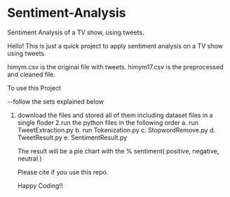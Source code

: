 # Sentiment-Analysis
Sentiment Analysis of a TV show, using tweets. 


Hello! This is just a quick project to apply sentiment analysis on a TV show using tweets. 

himym.csv is the original file with tweets. 
himym17.csv is the preprocessed and cleaned file. 

To use this Project 

--follow the sets explained below
1. download the files and stored all of them including dataset files in a single floder
2.run the python files in the following order
     a. run TweetExtraction.py
     b. run Tokenization.py
     c. StopwordRemove.py
     d. TweetResult.py
     e. SentimentResult.py

   The result will be a pie chart with the % sentiment( positive, negative, neutral )

   Please cite if you use this repo.

   Happy Coding!!
   

